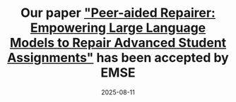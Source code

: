 ---
title: "Our paper <a href='https://arxiv.org/pdf/2404.01754'>\"Peer-aided Repairer: Empowering Large Language Models to Repair Advanced Student Assignments\"</a> has been accepted by EMSE"
date: 2025-08-11
---